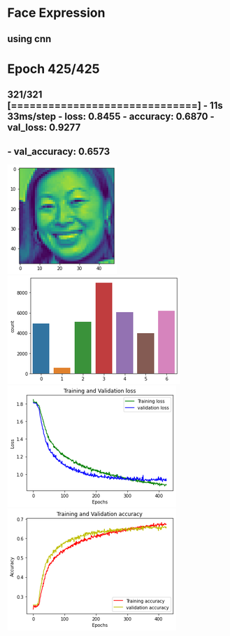 # Face Expression 
## using cnn
# Epoch 425/425
## 321/321 [==============================] - 11s 33ms/step - loss: 0.8455 - accuracy: 0.6870 - val_loss: 0.9277 
## - val_accuracy: 0.6573

![Alt text](x.png?raw=true "X data")
![Alt text](y.png?raw=true "Y Data")
![Alt text](loss.png?raw=true "Loss")
![Alt text](accu.png?raw=true "Accu")
